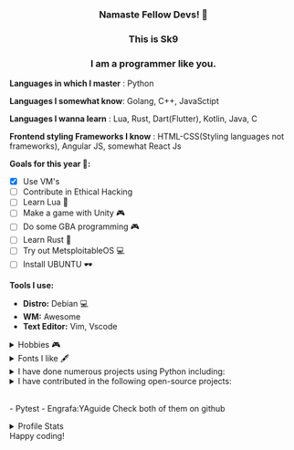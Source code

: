 <h3 align='center'>Namaste Fellow Devs! 👋</h3>

<h3 align='center'>This is Sk9</h3>

<h3 align='center'>I am a programmer like you.</h3>

**Languages in which I master** : Python

**Languages I somewhat know**: Golang, C++, JavaSctipt

**Languages I wanna learn** : Lua, Rust, Dart(Flutter), Kotlin, Java, C

**Frontend styling Frameworks I know** : HTML-CSS(Styling languages not frameworks), Angular JS, somewhat React Js

**Goals for this year 🥅:**
  - [x] Use VM's
  - [ ] Contribute in Ethical Hacking
  - [ ] Learn Lua 📝
  - [ ] Make a game with Unity 🎮
  - [ ] Do some GBA programming 🎮
  - [ ] Learn Rust 📝
  - [ ] Try out MetsploitableOS 💻
  - [ ] Install UBUNTU 🕶️

**Tools I use:**
  - **Distro:** Debian 💻
  - **WM:**  Awesome
  - **Text Editor:** Vim, Vscode 


<details>
  <summary> Hobbies 🎮 </summary>
  <br/>
  <p align='center'> -> Programming, playing cricket and occasionally reading some books </p>
</details>

<details>
  <summary> Fonts I like 🖋️ </summary>
  <br/>
  <p align='center'> -> JetBrains Mono, Fira Code, Fantasque Sans Mono, Montserrat, Lato, Kungfont, Segoe Script & Segoe Print </p>
</details>


<details>
  <summary> I have done numerous projects using Python including: </summary>
  <br/>
  <p>
  - Face Mask Detector
  - Numerous Discord Bots
  - Minecraft Clone(using ursina engine)
  - Websites using Flask and Django
  - AI Chatbot
  - Machine learning models
  - GUI chat application
  - Python interpreter
  - Web Scraping
  - GUI music players
  - Mac Address changer
  - Malware
  </p>
</details>

<details>
  <summary> I have contributed in the following open-source projects: <summary>
  <br/>
  <p> 
    - Pytest
    - Engrafa:YAguide
    Check both of them on github
  <p>
</details>
    
<details>
  <summary> Profile Stats </summary>
  <br/>
  <img src="https://github-readme-stats.vercel.app/api/?username=Skul9&layout=compact&show_icons=true&include_all_commits=true&hide_border=false&theme=cobalt" />  
</details>
Happy coding!
